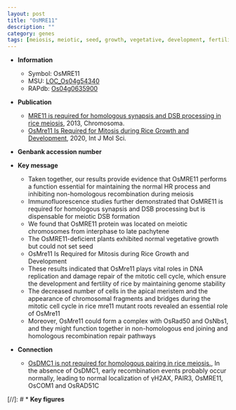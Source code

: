```yaml
---
layout: post
title: "OsMRE11"
description: ""
category: genes
tags: [meiosis, meiotic, seed, growth, vegetative, development, fertility, meristem, mitosis, cell cycle, homologous recombination]
---
```


* **Information**  
    + Symbol: OsMRE11  
    + MSU: [LOC_Os04g54340](http://rice.plantbiology.msu.edu/cgi-bin/ORF_infopage.cgi?orf=LOC_Os04g54340)  
    + RAPdb: [Os04g0635900](http://rapdb.dna.affrc.go.jp/viewer/gbrowse_details/irgsp1?name=Os04g0635900)  

* **Publication**  
    + [MRE11 is required for homologous synapsis and DSB processing in rice meiosis](http://www.ncbi.nlm.nih.gov/pubmed?term=MRE11+is+required+for+homologous+synapsis+and+DSB+processing+in+rice+meiosis%5BTitle%5D), 2013, Chromosoma.
    + [OsMre11 Is Required for Mitosis during Rice Growth and Development](http://www.ncbi.nlm.nih.gov/pubmed?term=OsMre11+Is+Required+for+Mitosis+during+Rice+Growth+and+Development%5BTitle%5D), 2020, Int J Mol Sci.

* **Genbank accession number**  

* **Key message**  
    + Taken together, our results provide evidence that OsMRE11 performs a function essential for maintaining the normal HR process and inhibiting non-homologous recombination during meiosis
    + Immunofluorescence studies further demonstrated that OsMRE11 is required for homologous synapsis and DSB processing but is dispensable for meiotic DSB formation
    + We found that OsMRE11 protein was located on meiotic chromosomes from interphase to late pachytene
    + The OsMRE11-deficient plants exhibited normal vegetative growth but could not set seed
    + OsMre11 Is Required for Mitosis during Rice Growth and Development
    + These results indicated that OsMre11 plays vital roles in DNA replication and damage repair of the mitotic cell cycle, which ensure the development and fertility of rice by maintaining genome stability
    + The decreased number of cells in the apical meristem and the appearance of chromosomal fragments and bridges during the mitotic cell cycle in rice mre11 mutant roots revealed an essential role of OsMre11
    + Moreover, OsMre11 could form a complex with OsRad50 and OsNbs1, and they might function together in non-homologous end joining and homologous recombination repair pathways

* **Connection**  
    + [OsDMC1 is not required for homologous pairing in rice meiosis.](http://www.ncbi.nlm.nih.gov/pubmed?term=OsDMC1+is+not+required+for+homologous+pairing+in+rice+meiosis.%5BTitle%5D), In the absence of OsDMC1, early recombination events probably occur normally, leading to normal localization of γH2AX, PAIR3, OsMRE11, OsCOM1 and OsRAD51C

[//]: # * **Key figures**  


